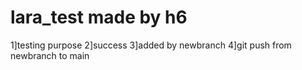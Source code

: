 # lara_test made by h6

1]testing purpose
2]success
3]added by newbranch
4]git push from newbranch to main
